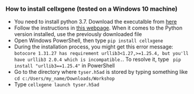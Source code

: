 ### How to install cellxgene (tested on a Windows 10 machine)
* You need to install python 3.7. Download the executalble from [here](https://www.python.org/ftp/python/3.7.2/python-3.7.2-amd64.exe)
* Follow the instructions in [this webpage](https://www.digitalocean.com/community/tutorials/install-python-windows-10). When it comes to the Python version installed, use the previously downloaded file
* Open Windows PowerShell, then type `pip install cellxgene`
* During the installation process, you might get this error message: `botocore 1.31.27 has requirement urllib3<1.27,>=1.25.4, but you'll have urllib3 2.0.4 which is incompatible.`. To resolve it, type ` pip install "urllib3==1.25.4"` in PowerShell 
* Go to the directory where `tyser.h5ad` is stored by typing something like `cd c:/Users/my_name/Downloads/Workshop`
* Type `cellxgene launch tyser.h5ad` 
